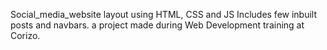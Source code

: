 Social_media_website layout using HTML, CSS and JS
Includes few inbuilt posts and navbars.
a project made during Web Development training at Corizo.
